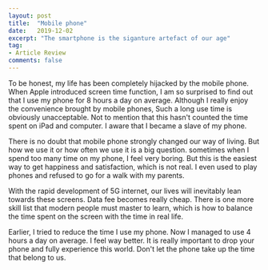 ```yaml
---
layout: post
title:  "Mobile phone"
date:   2019-12-02
excerpt: "The smartphone is the siganture artefact of our age"
tag:
- Article Review
comments: false
---
```


To be honest, my life has been completely hijacked by the mobile phone. When Apple introduced screen time function, I am so surprised to find out that  I use my phone for 8 hours a day on average. Although I really enjoy the convenience brought by mobile phones, Such a long use time is obviously unacceptable. Not to mention that this hasn't counted the time spent on iPad and computer. I aware  that I became a slave of my phone.

There is no doubt that mobile phone strongly changed our way of living. But how we use it or how often we use it is a big question. sometimes when I spend too many time on my phone, I feel very boring. But this is the easiest way to get happiness and satisfaction, which is not real. I even used to play  phones and refused to go for a walk with my parents.

With the rapid development of 5G internet, our lives will inevitably lean towards these screens. Data fee becomes really cheap. There is one more skill list that modern people must master to learn, which is how to balance the time spent on the screen with the time in real life.

Earlier, I tried to reduce the time I use my phone. Now I managed to use 4 hours a day on average. I feel way better. It is really important to drop your phone and fully experience this world. Don't let the phone take up the time that belong to us.

